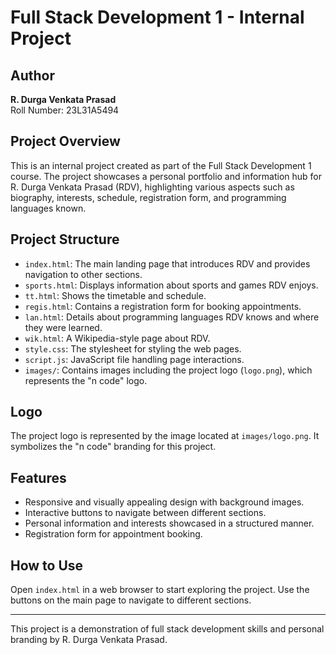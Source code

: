# Full Stack Development 1 - Internal Project

## Author
**R. Durga Venkata Prasad**  
Roll Number: 23L31A5494

## Project Overview
This is an internal project created as part of the Full Stack Development 1 course. The project showcases a personal portfolio and information hub for R. Durga Venkata Prasad (RDV), highlighting various aspects such as biography, interests, schedule, registration form, and programming languages known.

## Project Structure
- `index.html`: The main landing page that introduces RDV and provides navigation to other sections.
- `sports.html`: Displays information about sports and games RDV enjoys.
- `tt.html`: Shows the timetable and schedule.
- `regis.html`: Contains a registration form for booking appointments.
- `lan.html`: Details about programming languages RDV knows and where they were learned.
- `wik.html`: A Wikipedia-style page about RDV.
- `style.css`: The stylesheet for styling the web pages.
- `script.js`: JavaScript file handling page interactions.
- `images/`: Contains images including the project logo (`logo.png`), which represents the "n code" logo.

## Logo
The project logo is represented by the image located at `images/logo.png`. It symbolizes the "n code" branding for this project.

## Features
- Responsive and visually appealing design with background images.
- Interactive buttons to navigate between different sections.
- Personal information and interests showcased in a structured manner.
- Registration form for appointment booking.

## How to Use
Open `index.html` in a web browser to start exploring the project. Use the buttons on the main page to navigate to different sections.

---

This project is a demonstration of full stack development skills and personal branding by R. Durga Venkata Prasad.
